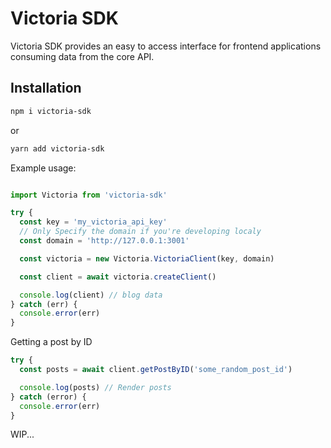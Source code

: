 # Victoria SDK

Victoria SDK provides an easy to access interface for frontend applications consuming data from the core API.


## Installation

```bash
npm i victoria-sdk
```

or


```bash
yarn add victoria-sdk
```

Example usage:

```ts

import Victoria from 'victoria-sdk'

try {
  const key = 'my_victoria_api_key'
  // Only Specify the domain if you're developing localy
  const domain = 'http://127.0.0.1:3001'

  const victoria = new Victoria.VictoriaClient(key, domain)

  const client = await victoria.createClient()

  console.log(client) // blog data
} catch (err) {
  console.error(err)
}
``` 

Getting a post by ID

```ts
try {
  const posts = await client.getPostByID('some_random_post_id')

  console.log(posts) // Render posts
} catch (error) {
  console.error(err)
}
```

WIP...
